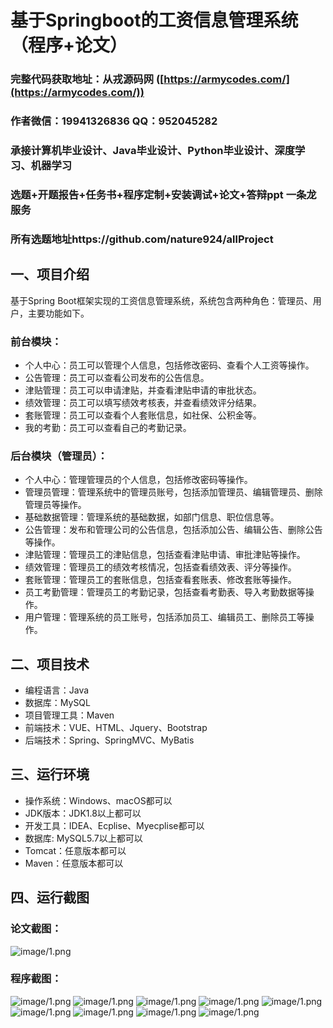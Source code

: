 基于Springboot的工资信息管理系统（程序+论文）
=
### 完整代码获取地址：从戎源码网 ([https://armycodes.com/](https://armycodes.com/))
### 作者微信：19941326836  QQ：952045282 
### 承接计算机毕业设计、Java毕业设计、Python毕业设计、深度学习、机器学习
### 选题+开题报告+任务书+程序定制+安装调试+论文+答辩ppt 一条龙服务
### 所有选题地址https://github.com/nature924/allProject

一、项目介绍
---
基于Spring Boot框架实现的工资信息管理系统，系统包含两种角色：管理员、用户，主要功能如下。

### 前台模块：
- 个人中心：员工可以管理个人信息，包括修改密码、查看个人工资等操作。
- 公告管理：员工可以查看公司发布的公告信息。
- 津贴管理：员工可以申请津贴，并查看津贴申请的审批状态。
- 绩效管理：员工可以填写绩效考核表，并查看绩效评分结果。
- 套账管理：员工可以查看个人套账信息，如社保、公积金等。
- 我的考勤：员工可以查看自己的考勤记录。

### 后台模块（管理员）：
- 个人中心：管理管理员的个人信息，包括修改密码等操作。
- 管理员管理：管理系统中的管理员账号，包括添加管理员、编辑管理员、删除管理员等操作。
- 基础数据管理：管理系统的基础数据，如部门信息、职位信息等。
- 公告管理：发布和管理公司的公告信息，包括添加公告、编辑公告、删除公告等操作。
- 津贴管理：管理员工的津贴信息，包括查看津贴申请、审批津贴等操作。
- 绩效管理：管理员工的绩效考核情况，包括查看绩效表、评分等操作。
- 套账管理：管理员工的套账信息，包括查看套账表、修改套账等操作。
- 员工考勤管理：管理员工的考勤记录，包括查看考勤表、导入考勤数据等操作。
- 用户管理：管理系统的员工账号，包括添加员工、编辑员工、删除员工等操作。






二、项目技术
---
- 编程语言：Java
- 数据库：MySQL
- 项目管理工具：Maven
- 前端技术：VUE、HTML、Jquery、Bootstrap
- 后端技术：Spring、SpringMVC、MyBatis

三、运行环境
---
- 操作系统：Windows、macOS都可以
- JDK版本：JDK1.8以上都可以
- 开发工具：IDEA、Ecplise、Myecplise都可以
- 数据库: MySQL5.7以上都可以
- Tomcat：任意版本都可以
- Maven：任意版本都可以

四、运行截图
---
### 论文截图：
![image/1.png](limage/1.png)

### 程序截图：
![image/1.png](image/1.png)
![image/1.png](image/2.png)
![image/1.png](image/3.png)
![image/1.png](image/4.png)
![image/1.png](image/5.png)
![image/1.png](image/6.png)
![image/1.png](image/7.png)
![image/1.png](image/8.png)
![image/1.png](image/9.png)


